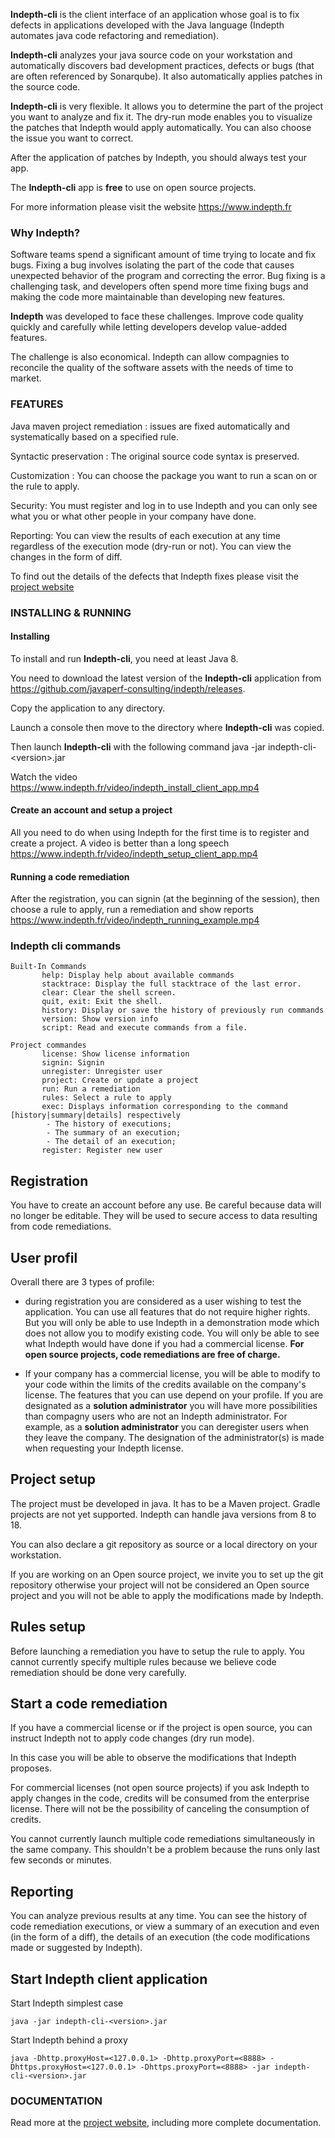 


**Indepth-cli** is the client interface of an application whose goal is to fix defects in applications developed with the Java language (Indepth automates java code refactoring and remediation).

**Indepth-cli** analyzes your java source code on your workstation and automatically discovers bad development practices, defects or bugs (that are often referenced by Sonarqube). 
It also automatically applies patches in the source code.

**Indepth-cli** is very flexible. It allows you to determine the part of the project you want to analyze and fix it. 
The dry-run mode enables you to visualize the patches that Indepth would apply automatically.
You can also choose the issue you want to correct.

After the application of patches by Indepth, you should always test your app.

The **Indepth-cli** app is **free** to use on open source projects.

For more information please visit the website https://www.indepth.fr

### Why Indepth?

Software teams spend a significant amount of time trying to locate and fix bugs. 
Fixing a bug involves isolating the part of the code that causes unexpected behavior of the program and correcting the error. 
Bug fixing is a challenging task, and developers often spend more time fixing bugs and making the code more maintainable than developing new features.

**Indepth** was developed to face these challenges. Improve code quality quickly and carefully while letting developers develop value-added features.

The challenge is also economical. Indepth  can allow compagnies to reconcile the quality of the software assets with the needs of time to market.

### FEATURES

Java maven project remediation : issues are fixed automatically and systematically based on a specified rule.

Syntactic preservation : The original source code syntax is preserved.

Customization : You can choose the package you want to run a scan on or the rule to apply.

Security: You must register and log in to use Indepth and you can only see what you or what other people in your company have done.

Reporting: You can view the results of each execution at any time regardless of the execution mode (dry-run or not). You can view the changes in the form of diff.

To find out the details of the defects that Indepth fixes please visit the [project website](http://indepth.fr/documentation.html)


### INSTALLING & RUNNING

#### Installing

To install and run **Indepth-cli**, you need at least Java 8.

You need to download the latest version of the **Indepth-cli** application from https://github.com/javaperf-consulting/indepth/releases.

Copy the application to any directory.

Launch a console then move to the directory where **Indepth-cli** was copied.

Then launch **Indepth-cli** with the following command java -jar indepth-cli-&lt;version&gt;.jar

Watch the video 
https://www.indepth.fr/video/indepth_install_client_app.mp4

#### Create an account and setup a project

All you need to do when using Indepth for the first time is to register and create a project. A video is better than a long speech https://www.indepth.fr/video/indepth_setup_client_app.mp4

#### Running a code remediation

After the registration, you can signin (at the beginning of the session), then choose a rule to apply, run a remediation and show reports https://www.indepth.fr/video/indepth_running_example.mp4

### Indepth cli commands

```
Built-In Commands
       help: Display help about available commands
       stacktrace: Display the full stacktrace of the last error.
       clear: Clear the shell screen.
       quit, exit: Exit the shell.
       history: Display or save the history of previously run commands
       version: Show version info
       script: Read and execute commands from a file.

Project commandes
       license: Show license information
       signin: Signin
       unregister: Unregister user
       project: Create or update a project
       run: Run a remediation
       rules: Select a rule to apply
       exec: Displays information corresponding to the command [history|summary|details] respectively
        - The history of executions;
        - The summary of an execution;
        - The detail of an execution;
       register: Register new user
```

## Registration

You have to create an account before any use. 
Be careful because data will no longer be editable. 
They will be used to secure access to data resulting from code remediations.

## User profil

Overall there are 3 types of profile:

- during registration you are considered as a user wishing to test the application. 
You can use all features that do not require higher rights. 
But you will only be able to use Indepth in a demonstration mode which does not allow you to modify existing code. 
You will only be able to see what Indepth would have done if you had a commercial license. 
**For open source projects, code remediations are free of charge.**

- If your company has a commercial license, you will be able to modify to your code within the limits of the credits available on the company's license.
The features that you can use depend on your profile. 
If you are designated as a **solution administrator** you will have more possibilities than compagny users who are not an Indepth administrator. 
For example, as a **solution administrator** you can deregister users when they leave the company.
The designation of the administrator(s) is made when requesting your Indepth license.

## Project setup

The project must be developed in java. 
It has to be a Maven project. Gradle projects are not yet supported. 
Indepth can handle java versions from 8 to 18. 

You can also declare a git repository as source or a local directory on your workstation. 

If you are working on an Open source project, we invite you to set up the git repository otherwise your project will not be considered an Open source project and you will not be able to apply the modifications made by Indepth.

## Rules setup

Before launching a remediation you have to setup the rule to apply. 
You cannot currently specify multiple rules because we believe code remediation should be done very carefully.

## Start a code remediation

If you have a commercial license or if the project is open source, you can instruct Indepth not to apply code changes (dry run mode). 

In this case you will be able to observe the modifications that Indepth proposes. 

For commercial licenses (not open source projects) if you ask Indepth to apply changes in the code, credits will be consumed from the enterprise license. 
There will not be the possibility of canceling the consumption of credits.

You cannot currently launch multiple code remediations simultaneously in the same company.
This shouldn't be a problem because the runs only last few seconds or minutes.

## Reporting

You can analyze previous results at any time.
You can see the history of code remediation executions, or view a summary of an execution and even (in the form of a diff), the details of an execution (the code modifications made or suggested by Indepth).


## Start Indepth client application

Start Indepth simplest case

```
java -jar indepth-cli-<version>.jar
```

Start Indepth behind a proxy

```
java -Dhttp.proxyHost=<127.0.0.1> -Dhttp.proxyPort=<8888> -Dhttps.proxyHost=<127.0.0.1> -Dhttps.proxyPort=<8888> -jar indepth-cli-<version>.jar
```

### DOCUMENTATION

Read more at the [project website](http://indepth.fr/documentation.html), including more complete documentation.
